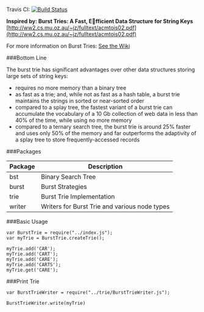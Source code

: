 Travis CI: [![Build Status](https://travis-ci.org/arieljake/burst-trie)](https://travis-ci.org/arieljake/burst-trie)


**Inspired by: Burst Tries: A Fast, Efficient Data Structure for String Keys**
[http://ww2.cs.mu.oz.au/~jz/fulltext/acmtois02.pdf](http://ww2.cs.mu.oz.au/~jz/fulltext/acmtois02.pdf)

For more information on Burst Tries: [See the Wiki](https://github.com/arieljake/burst-trie/wiki)

###Bottom Line

The burst trie has significant advantages over other data structures storing large sets of string keys:

* requires no more memory than a binary tree
* as fast as a trie; and, while not as fast as a hash table, a burst trie maintains the strings in sorted or near-sorted order
* compared to a splay tree, the fastest variant of a burst trie can accumulate the vocabulary of a 10 Gb collection of web data in less than 40% of the time, while using no more memory
* compared to a ternary search tree, the burst trie is around 25% faster and uses only 50% of the memory and far outperforms the adaptivity of a splay tree to store frequently-accessed records

###Packages

Package | Description
------- | ----------- 
bst | Binary Search Tree
burst | Burst Strategies
trie | Burst Trie Implementation
writer | Writers for Burst Trie and various node types


###Basic Usage
```
var BurstTrie = require("../index.js");
var myTrie = BurstTrie.createTrie();

myTrie.add('CAR');
myTrie.add('CART');
myTrie.add('CARE');
myTrie.add('CARTS');
myTrie.get('CARE');
```

###Print Trie
```
var BurstTrieWriter = require("../trie/BurstTrieWriter.js");

BurstTrieWriter.write(myTrie)
```